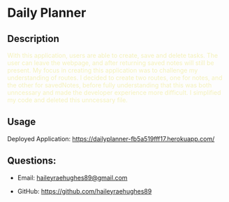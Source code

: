 
  # Daily Planner 


## Description

  <span style="color:#F4F1BB">
  With this application, users are able to create, save and delete tasks. The user can leave the webpage, and after returning saved notes will still be present. My focus in creating this application was to challenge my understanding of routes. I decided to create two routes, one for notes, and the other for savedNotes, before fully understanding that this was both unncessary and made the developer experience more difficult. I simplified my code and deleted this unncessary file. 
  </span>
  

  



## Usage

  Deployed Application: https://dailyplanner-fb5a519fff17.herokuapp.com/



## Questions: 

- Email: 
<a id="#questions" href="https://www.google.com/" style="color: #E85F5C">haileyraehughes89@gmail.com</a>


- GitHub:
<a href="https://www.google.com/" style="color: #E85F5C">https://github.com/haileyraehughes89</a>

